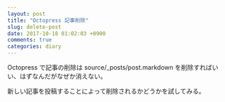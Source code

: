 ```yaml
---
layout: post
title: "Octopress 記事削除"
slug: delete-post
date: 2017-10-18 01:02:03 +0900
comments: true
categories: diary
---
```


Octopress で記事の削除は source/_posts/post.markdown を削除すればいい、はずなんだがなぜか消えない。

新しい記事を投稿することによって削除されるかどうかを試してみる。
